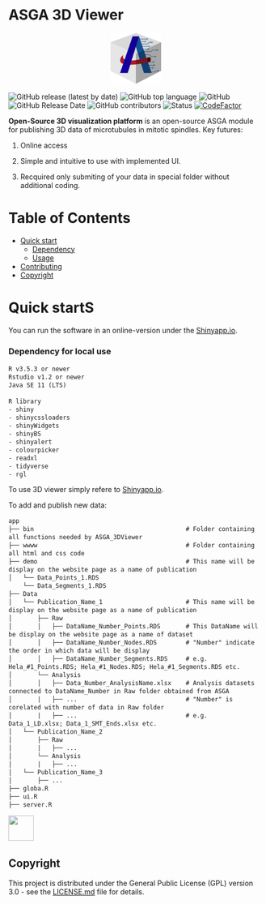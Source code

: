 # ASGA 3D Viewer
<p align="center">
<img src="https://github.com/RRobert92/ASGA_3DViewer/blob/main/img/ASGA_3D_logo.png" width="20%" height="20%">
</p>

![GitHub release (latest by date)](https://img.shields.io/github/v/release/RRobert92/ASGA_3DViewer)
![GitHub top language](https://img.shields.io/github/languages/top/RRobert92/ASGA_3DViewer)
![GitHub](https://img.shields.io/github/license/RRobert92/ASGA_3DViewer)
![GitHub Release Date](https://img.shields.io/github/release-date/RRobert92/ASGA_3DViewer)
![GitHub contributors](https://img.shields.io/github/contributors/RRobert92/ASGA_3DViewer)
![Status](https://img.shields.io/badge/lifecycle-maturating-blue.svg)
[![CodeFactor](https://www.codefactor.io/repository/github/rrobert92/ASGA_3DViewer/badge)](https://www.codefactor.io/repository/github/rrobert92/ASGA_3DViewer)

**Open-Source 3D visualization platform** is an open-source ASGA module for publishing 3D data of microtubules in mitotic spindles. Key futures:
  
1. Online access

2. Simple and intuitive to use with implemented UI.

3. Recquired only submiting of your data in special folder without additional coding.

# Table of Contents

* [Quick start](#Quick_start)
  * [Dependency](#Dependency)
  * [Usage](#Quick_start)
* [Contributing](#Contributing)
* [Copyright](#Copyright)
  
<a name="Quick_start"></a>
# Quick startS
You can run the software in an online-version under the [Shinyapp.io](https://kiewisz.shinyapps.io/ASGA_3DViewer/).

<a name="Dependency"></a>
### Dependency for local use
```
R v3.5.3 or newer
Rstudio v1.2 or newer
Java SE 11 (LTS)

R library
- shiny
- shinycssloaders
- shinyWidgets
- shinyBS
- shinyalert
- colourpicker
- readxl
- tidyverse
- rgl
```

<a name="Quick_start"></a>

To use 3D viewer simply refere to [Shinyapp.io](https://kiewisz.shinyapps.io/ASGA_3DViewer/).

To add and publish new data:
```
app
├── bin                                          # Folder containing all functions needed by ASGA_3DViewer
├── wwww                                         # Folder containing all html and css code
├── demo                                         # This name will be display on the website page as a name of publication
│   └── Data_Points_1.RDS
    └── Data_Segments_1.RDS
├── Data
│   └── Publication_Name_1                       # This name will be display on the website page as a name of publication
│       ├── Raw
│       │   ├── DataName_Number_Points.RDS       # This DataName will be display on the website page as a name of dataset
│       │   ├── DataName_Number_Nodes.RDS        # "Number" indicate the order in which data will be display
│       │   ├── DataName_Number_Segments.RDS     # e.g. Hela_#1_Points.RDS; Hela_#1_Nodes.RDS; Hela_#1_Segments.RDS etc.
│       └── Analysis
│       │   ├── Data_Number_AnalysisName.xlsx    # Analysis datasets connected to DataName_Number in Raw folder obtained from ASGA
│       |   ├── ...                              # "Number" is corelated with number of data in Raw folder
│       |   ├── ...                              # e.g. Data_1_LD.xlsx; Data_1_SMT_Ends.xlsx etc.
│   └── Publication_Name_2
│       ├── Raw
│       |   ├── ...
│       └── Analysis 
│       |   ├── ...
│   └── Publication_Name_3
│       ├── ...
├── globa.R
├── ui.R
├── server.R
```

<a href="https://sourcerer.io/rrobert92"><img src="https://avatars0.githubusercontent.com/u/56911280?v=4" height="50px" width="50px" alt=""/></a>

<a name="Copyright"></a>
## Copyright
This project is distributed under the General Public License (GPL) version 3.0 - see the [LICENSE.md](LICENSE.md) file for details.
